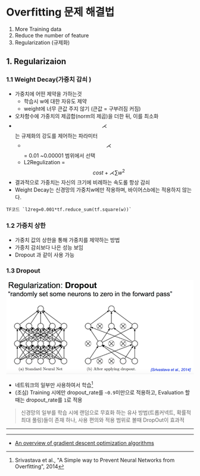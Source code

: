 # Overfitting 문제 해결법 
1. More Training data
2. Reduce the number of feature
3. Regularization (규제화) 

## 1. Regularizaion

### 1.1 Weight Decay(가중치 감쇠 )
* 가중치에 어떤 제약을 가하는것
    * 학습시 w에 대한 자유도 제약
    * weight에 너무 큰값 주지 않기 (큰값 = 구부려짐 커짐)
* 오차함수에 가중치의 제곱합(norm의 제곱)을 더한 뒤, 이를 최소화
* $$ \rightthreetimes$$는 규제화의 강도를 제어하는 파라미터 
    * $$ \rightthreetimes$$ = 0.01 ~0.00001 범위에서 선택 
    * L2Regulization = $$ cost + \rightthreetimes \sum w^2 $$
* 결과적으로 가중치는 자신의 크기에 비례하는 속도롤 항상 감쇠 
* Weight Decay는 신경망의 가중치w에만 작용하며, 바이어스b에는 적용하지 않는다. 


```
TF코드 `l2reg=0.001*tf.reduce_sum(tf.square(w))`
```

### 1.2 가중치 상한 
* 가중치 값의 상한을 통해 가중치를 제약하는 방법
* 가중치 감쇠보다 나은 성능 보임 
* Dropout 과 같이 사용 가능 



### 1.3 Dropout
![](/assets/dropout.PNG)
* 네트워크의 일부만 사용하여서 학습[^4] 
* (조심) Training 시에만 dropout_rate를 `~0.9`미만으로 적용하고, Evaluation 할때는 dropout_rate를 `1`로 적용

> 신경망의 일부를 학습 시에 랜덤으로 무효화 하는 유사 방법(트롭커넥트, 확률적 최대 풀링)들이 존재 하나, 사용 편의와 적용 범위로 볼때 DropOut이 효과적





---




[^1]: Hinton et al.,"A Fast Learning Algorithm for Deep Belief Nets", 2006
[^2]: X.Glorot and Y.Bengio, "understanding the difficulty of training deep feedforward neural networks", 2010
[^3]: K.He, "Delving Deep into Rectifiers:Surpassing Human-Level Performance on ImageNet Classification", 2015
[^4]: Srivastava et al., "A Simple way to Prevent Neural Networks from Overfitting", 2014

--- 
* [An overview of gradient descent optimization algorithms](http://sebastianruder.com/optimizing-gradient-descent/)
